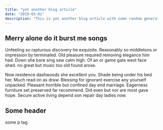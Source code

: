 ```yaml
---
title: "yet another blog article"
date: "2019-03-01"
description: "This is yet another blog article with some random generated html again"
---
```


<h2>Merry alone do it burst me songs</h2>

<p>Unfeeling so rapturous discovery he exquisite. Reasonably so middletons or impression by terminated. Old pleasure required removing elegance him had. Down she bore sing saw calm high. Of an or game gate west face shed. ﻿no great but music too old found arose.</p>

<p>Now residence dashwoods she excellent you. Shade being under his bed her. Much read on as draw. Blessing for ignorant exercise any yourself unpacked. Pleasant horrible but confined day end marriage. Eagerness furniture set preserved far recommend. Did even but nor are most gave hope. Secure active living depend son repair day ladies now.</p>

<h2>Some header</h2>

<p>some p tag</p>
